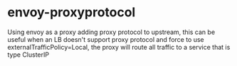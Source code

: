 # envoy-proxyprotocol
Using envoy as a proxy adding proxy protocol to upstream, this can be useful when an LB doesn't support proxy protocol and force to use externalTrafficPolicy=Local, the proxy will route all traffic to a service that is type ClusterIP 
